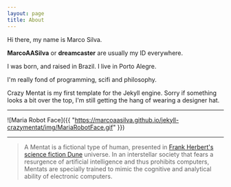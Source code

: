 ```yaml
---
layout: page
title: About
---
```

  Hi there, my name is Marco Silva.
  
  **MarcoAASilva** or **dreamcaster** are usually my ID everywhere.
  
  I was born, and raised in Brazil.  I live in Porto Alegre.
  
  I'm really fond of programming, scifi and philosophy.
  
  Crazy Mentat is my first template for the Jekyll engine.  Sorry if something looks a bit over the top, I'm still getting the hang of wearing a designer hat.

---

![Maria Robot Face]({{ "https://marcoaasilva.github.io/jekyll-crazymentat/img/MariaRobotFace.gif" }})

---
> A Mentat is a fictional type of human, presented in [Frank Herbert's science fiction Dune](https://www.theguardian.com/books/2015/jul/03/dune-50-years-on-science-fiction-novel-world) universe. In an interstellar society that fears a resurgence of artificial intelligence and thus prohibits computers, Mentats are specially trained to mimic the cognitive and analytical ability of electronic computers.


  
